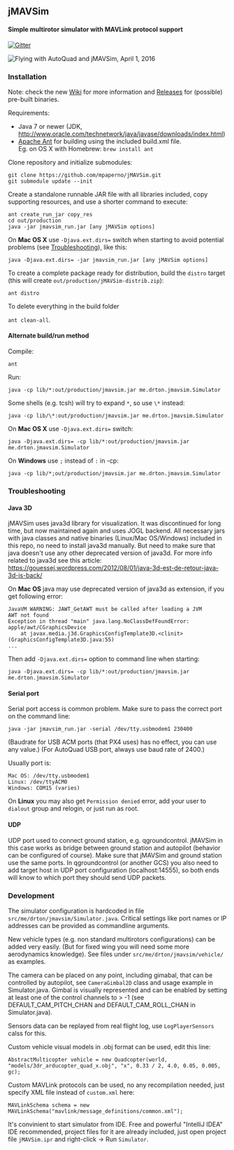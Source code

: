## jMAVSim ##

#### Simple multirotor simulator with MAVLink protocol support

[![Gitter](https://badges.gitter.im/Join%20Chat.svg)](https://gitter.im/DrTon/jMAVSim?utm_source=badge&utm_medium=badge&utm_campaign=pr-badge&utm_content=badge)

![Flying with AutoQuad and jMAVSim, April 1, 2016](https://github.com/mpaperno/jMAVSim/wiki/img/jMAVSim_apr_1_ground.jpg)


### Installation ###

Note: check the new [Wiki](../../wiki/) for more information and [Releases](../../releases/) for (possible) pre-built binaries.

Requirements:
 * Java 7 or newer (JDK, http://www.oracle.com/technetwork/java/javase/downloads/index.html)
 * [Apache Ant](http://ant.apache.org/) for building using the included build.xml file.  
     Eg. on OS X with Homebrew: `brew install ant`

Clone repository and initialize submodules:
```
git clone https://github.com/mpaperno/jMAVSim.git
git submodule update --init
```

Create a standalone runnable JAR file with all libraries included, copy supporting resources, and use a shorter command to execute:

```
ant create_run_jar copy_res
cd out/production
java -jar jmavsim_run.jar [any jMAVSim options]
```

On **Mac OS X** use `-Djava.ext.dirs=` switch when starting to avoid potential problems (see [Troubleshooting](#troubleshooting)), like this:

`java -Djava.ext.dirs= -jar jmavsim_run.jar [any jMAVSim options]`


To create a complete package ready for distribution, build the `distro` target (this will create `out/production/jMAVSim-distrib.zip`):

`ant distro`

To delete everything in the build folder 

`ant clean-all`.

#### Alternate build/run method

Compile:

`ant`

Run:

`java -cp lib/*:out/production/jmavsim.jar me.drton.jmavsim.Simulator`

Some shells (e.g. tcsh) will try to expand `*`, so use `\*` instead:

`java -cp lib/\*:out/production/jmavsim.jar me.drton.jmavsim.Simulator`

On **Mac OS X** use `-Djava.ext.dirs=` switch:

`java -Djava.ext.dirs= -cp lib/*:out/production/jmavsim.jar me.drton.jmavsim.Simulator`

On **Windows** use `;` instead of `:` in -cp:

`java -cp lib/*;out/production/jmavsim.jar me.drton.jmavsim.Simulator`


### Troubleshooting ###

#### Java 3D

jMAVSim uses java3d library for visualization.
It was discontinued for long time, but now maintained again and uses JOGL backend.
All necessary jars with java classes and native binaries (Linux/Mac OS/Windows) included in this repo, no need to install java3d manually.
But need to make sure that java doesn't use any other deprecated version of java3d.
For more info related to java3d see this article: https://gouessej.wordpress.com/2012/08/01/java-3d-est-de-retour-java-3d-is-back/

On **Mac OS** java may use deprecated version of java3d as extension, if you get following error:
```
JavaVM WARNING: JAWT_GetAWT must be called after loading a JVM
AWT not found
Exception in thread "main" java.lang.NoClassDefFoundError: apple/awt/CGraphicsDevice
	at javax.media.j3d.GraphicsConfigTemplate3D.<clinit>(GraphicsConfigTemplate3D.java:55)
...
```

Then add `-Djava.ext.dirs=` option to command line when starting:
```
java -Djava.ext.dirs= -cp lib/*:out/production/jmavsim.jar me.drton.jmavsim.Simulator
```

#### Serial port

Serial port access is common problem. Make sure to pass the correct port on the command line:
```
java -jar jmavsim_run.jar -serial /dev/tty.usbmodem1 230400
```
(Baudrate for USB ACM ports (that PX4 uses) has no effect, you can use any value.)
(For AutoQuad USB port, always use baud rate of 2400.)

Usually port is:
```
Mac OS: /dev/tty.usbmodem1
Linux: /dev/ttyACM0
Windows: COM15 (varies)
```

On **Linux** you may also get `Permission denied` error, add your user to `dialout` group and relogin, or just run as root.

#### UDP

UDP port used to connect ground station, e.g. qgroundcontrol.
jMAVSim in this case works as bridge between ground station and autopilot (behavior can be configured of course).
Make sure that jMAVSim and ground station use the same ports.
In qgroundcontrol (or another GCS) you also need to add target host in UDP port configuration (localhost:14555), so both ends will know to which port they should send UDP packets.

### Development ###

The simulator configuration is hardcoded in file `src/me/drton/jmavsim/Simulator.java`. Critical settings like port names or IP addresses can be provided as commandline arguments.

New vehicle types (e.g. non standard multirotors configurations) can be added very easily.
(But for fixed wing you will need some more aerodynamics knowledge).
See files under `src/me/drton/jmavsim/vehicle/` as examples.

The camera can be placed on any point, including gimabal, that can be controlled by autopilot, see `CameraGimbal2D` class and usage example in Simulator.java.  Gimbal is visually represented and can be enabled by setting at least one of the control channels to > -1 (see DEFAULT_CAM_PITCH_CHAN and DEFAULT_CAM_ROLL_CHAN in Simulator.java).

Sensors data can be replayed from real flight log, use `LogPlayerSensors` calss for this.

Custom vehicle visual models in .obj format can be used, edit this line:
```
AbstractMulticopter vehicle = new Quadcopter(world, "models/3dr_arducopter_quad_x.obj", "x", 0.33 / 2, 4.0, 0.05, 0.005, gc);
```

Custom MAVLink protocols can be used, no any recompilation needed, just specify XML file instead of `custom.xml` here:
```
MAVLinkSchema schema = new MAVLinkSchema("mavlink/message_definitions/common.xml");
```

It's convinient to start simulator from IDE. Free and powerful "IntelliJ IDEA" IDE recommended, project files for it are already included, just open project file `jMAVSim.ipr` and right-click -> Run `Simulator`.
